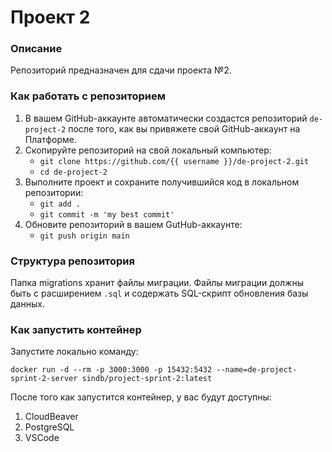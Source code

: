 # Проект 2

### Описание
Репозиторий предназначен для сдачи проекта №2. 

### Как работать с репозиторием
1. В вашем GitHub-аккаунте автоматически создастся репозиторий 
`de-project-2` после того, как вы привяжете свой 
GitHub-аккаунт на Платформе.
2. Скопируйте репозиторий на свой локальный компьютер:
	* `git clone https://github.com/{{ username }}/de-project-2.git`
	* `cd de-project-2`
3. Выполните проект и сохраните получившийся код в локальном репозитории:
	* `git add .`
	* `git commit -m 'my best commit'`
4. Обновите репозиторий в вашем GutHub-аккаунте:
	* `git push origin main`

### Структура репозитория
Папка migrations хранит файлы миграции. 
Файлы миграции должны быть с расширением `.sql` и содержать SQL-скрипт обновления базы данных.

### Как запустить контейнер
Запустите локально команду:

`docker run -d --rm -p 3000:3000 -p 15432:5432 --name=de-project-sprint-2-server sindb/project-sprint-2:latest`

После того как запустится контейнер, у вас будут доступны:
1. CloudBeaver
2. PostgreSQL
3. VSCode
